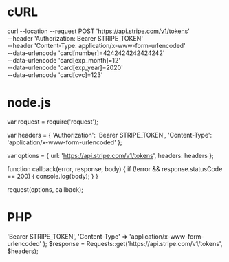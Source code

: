 # cURL

curl --location --request POST 'https://api.stripe.com/v1/tokens' \
--header 'Authorization: Bearer STRIPE_TOKEN' \
--header 'Content-Type: application/x-www-form-urlencoded' \
--data-urlencode 'card[number]=4242424242424242' \
--data-urlencode 'card[exp_month]=12' \
--data-urlencode 'card[exp_year]=2020' \
--data-urlencode 'card[cvc]=123'

# node.js

var request = require('request');

var headers = {
    'Authorization': 'Bearer STRIPE_TOKEN',
    'Content-Type': 'application/x-www-form-urlencoded'
};

var options = {
    url: 'https://api.stripe.com/v1/tokens',
    headers: headers
};

function callback(error, response, body) {
    if (!error && response.statusCode == 200) {
        console.log(body);
    }
}

request(options, callback);

# PHP

<?php
include('vendor/rmccue/requests/library/Requests.php');
Requests::register_autoloader();
$headers = array(
    'Authorization' => 'Bearer STRIPE_TOKEN',
    'Content-Type' => 'application/x-www-form-urlencoded'
);
$response = Requests::get('https://api.stripe.com/v1/tokens', $headers);
